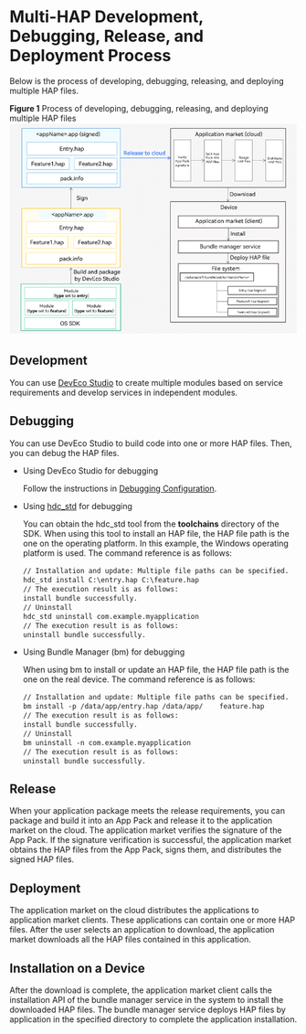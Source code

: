 # Multi-HAP Development, Debugging, Release, and Deployment Process

Below is the process of developing, debugging, releasing, and deploying multiple HAP files.

**Figure 1** Process of developing, debugging, releasing, and deploying multiple HAP files
![hap-release](figures/hap-release.png)

## Development
You can use [DevEco Studio](https://developer.harmonyos.com/en/develop/deveco-studio) to create multiple modules based on service requirements and develop services in independent modules.

## Debugging
You can use DevEco Studio to build code into one or more HAP files. Then, you can debug the HAP files.
* Using DevEco Studio for debugging

   Follow the instructions in [Debugging Configuration](https://developer.harmonyos.com/en/docs/documentation/doc-guides/ohos-debugging-and-running-0000001263040487#section10491183521520).

* Using [hdc_std](../../device-dev/subsystems/subsys-toolchain-hdc-guide.md) for debugging

    You can obtain the hdc_std tool from the **toolchains** directory of the SDK. When using this tool to install an HAP file, the HAP file path is the one on the operating platform. In this example, the Windows operating platform is used. The command reference is as follows:
    ```
    // Installation and update: Multiple file paths can be specified.
    hdc_std install C:\entry.hap C:\feature.hap
    // The execution result is as follows:
    install bundle successfully.
    // Uninstall
    hdc_std uninstall com.example.myapplication
    // The execution result is as follows:
    uninstall bundle successfully.
    ```

* Using Bundle Manager (bm) for debugging

    When using bm to install or update an HAP file, the HAP file path is the one on the real device. The command reference is as follows:
    ```
    // Installation and update: Multiple file paths can be specified.
    bm install -p /data/app/entry.hap /data/app/    feature.hap
    // The execution result is as follows:
    install bundle successfully.
    // Uninstall
    bm uninstall -n com.example.myapplication
    // The execution result is as follows:
    uninstall bundle successfully.
    ```
## Release
When your application package meets the release requirements, you can package and build it into an App Pack and release it to the application market on the cloud. The application market verifies the signature of the App Pack. If the signature verification is successful, the application market obtains the HAP files from the App Pack, signs them, and distributes the signed HAP files.

## Deployment
The application market on the cloud distributes the applications to application market clients. These applications can contain one or more HAP files. After the user selects an application to download, the application market downloads all the HAP files contained in this application.

## Installation on a Device
After the download is complete, the application market client calls the installation API of the bundle manager service in the system to install the downloaded HAP files. The bundle manager service deploys HAP files by application in the specified directory to complete the application installation.
